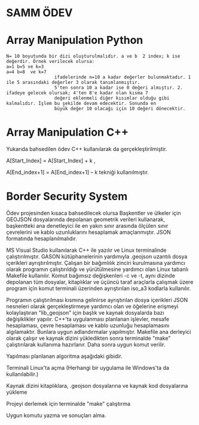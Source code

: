 # SAMM ÖDEV
# Array Manipulation Python
    N= 10 boyutunda bir dizi oluşturulmalıdır. a ve b  2 index; k ise değerdir. Örnek verilecek olursa:
    a=1 b=5 ve k=3 
    a=4 b=8  ve k=7  
                      ifadelerinde n=10 a kadar değerler bulunmaktadır. 1 ile 5 arasındaki değerler 3 olarak tanımlanmıştır.
                      5'ten sonra 10 a kadar ise 0 değeri almıştır. 2. ifadeye gelecek olursak; 4'ten 8'e kadar olan kısma 7
                      değeri eklenmeli diğer kısımlar olduğu gibi kalmalıdır. İşlem bu şekilde devam edecektir. Sonunda en
                      büyük değer 10 olacağı için 10 değeri dönecektir.
                      
# Array Manipulation C++ 

Yukarıda bahsedilen ödev C++ kullanılarak da gerçekleştirilmiştir.

 A[Start_Index] = A[Start_Index] + k ,
 
 A[End_index+1] =  A[End_index+1] –  k    tekniği kullanılmıştır.
    
# Border Security System
Ödev projesinden kısaca bahsedilecek olursa Başkentler ve ülkeler için GEOJSON dosyalarında depolanan geometrik verileri kullanarak, başkentteki ana denetleyici ile en yakın sınır arasında ölçülen sınır çevrelerini ve kablo uzunluklarını hesaplamak amaçlanmıştır.
JSON formatında hesaplanılmalıdır. 

MS Visual Studio kullanılarak C++ ile yazılır ve Linux terminalinde çalıştırılmıştır. GASON kütüphanelerinin yardımıyla .geojson uzantılı dosya içerikleri ayrıştırılmıştır. 
Çalışan bir bağımlılık zinciri kurulmasına yardımcı olarak programın çalıştırıldığı ve yürütülmesine yardımcı olan Linux tabanlı Makefile kullanılır. Komut bağımsız değişkenleri -c ve -t, aynı dizinde depolanan tüm dosyalar, kitaplıklar ve üçüncü taraf araçlarla çalışmak üzere program için komut terminali üzerinden ayrıştırılan iso_a3 kodlarla kullanılır.

Programın çalıştırılması kısmına gelinirse ayrıştırılan dosya içerikleri JSON nesneleri olarak gerçekleştirmeye yardımcı olan ve öğelerine erişmeyi kolaylaştıran  "lib_geojson" için başlık ve kaynak dosyalarda bazı değişiklikler yapılır.  C++'ta uygulanması planlanan işlevler, mesafe hesaplaması, çevre hesaplaması ve kablo uzunluğu hesaplamasını algılamaktır. Bunlara uygun adlandırmalar yapılmıştır. Makefile ana derleyici olarak çalışır ve kaynak dizini yükledikten sonra terminalde "make" çalıştırılarak kullanıma hazırlanır. Daha sonra uygun komut verilir. 

Yapılması planlanan algoritma aşağıdaki gibidir.

Terminali Linux'ta açma (Herhangi bir uygulama ile Windows'ta da kullanılabilir.)

Kaynak dizini kitaplıklara, .geojson dosyalarına ve kaynak kod dosyalarına yükleme

Projeyi derlemek için terminalde "make" çalıştırma

Uygun komutu yazma ve sonuçları alma.
